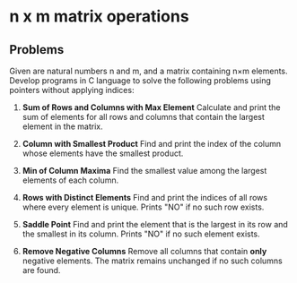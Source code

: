 # n x m matrix operations

## Problems

Given are natural numbers n and m, and a matrix containing n×m elements. Develop programs in C language to solve the following problems using pointers without applying indices:

1.  **Sum of Rows and Columns with Max Element**
    Calculate and print the sum of elements for all rows and columns that contain the largest element in the matrix.

2.  **Column with Smallest Product**
    Find and print the index of the column whose elements have the smallest product.

3.  **Min of Column Maxima**
    Find the smallest value among the largest elements of each column.

4.  **Rows with Distinct Elements**
    Find and print the indices of all rows where every element is unique. Prints "NO" if no such row exists.

5.  **Saddle Point**
    Find and print the element that is the largest in its row and the smallest in its column. Prints "NO" if no such element exists.

6.  **Remove Negative Columns**
    Remove all columns that contain **only** negative elements. The matrix remains unchanged if no such columns are found.
